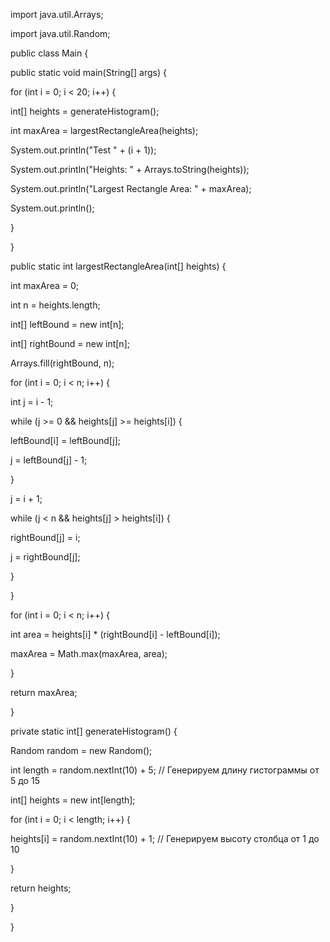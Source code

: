 ﻿import java.util.Arrays;

import java.util.Random;

public class Main {

public static void main(String[] args) {

for (int i = 0; i < 20; i++) {

int[] heights = generateHistogram();

int maxArea = largestRectangleArea(heights);

System.out.println("Test " + (i + 1));

System.out.println("Heights: " + Arrays.toString(heights));

System.out.println("Largest Rectangle Area: " + maxArea);

System.out.println();

}

}

public static int largestRectangleArea(int[] heights) {

int maxArea = 0;

int n = heights.length;

int[] leftBound = new int[n];

int[] rightBound = new int[n];

Arrays.fill(rightBound, n);

for (int i = 0; i < n; i++) {

int j = i - 1;

while (j >= 0 && heights[j] >= heights[i]) {

leftBound[i] = leftBound[j];

j = leftBound[j] - 1;

}

j = i + 1;

while (j < n && heights[j] > heights[i]) {

rightBound[j] = i;

j = rightBound[j];

}

}

for (int i = 0; i < n; i++) {

int area = heights[i] \* (rightBound[i] - leftBound[i]);

maxArea = Math.max(maxArea, area);

}

return maxArea;

}

private static int[] generateHistogram() {

Random random = new Random();

int length = random.nextInt(10) + 5; // Генерируем длину гистограммы от 5 до 15

int[] heights = new int[length];

for (int i = 0; i < length; i++) {

heights[i] = random.nextInt(10) + 1; // Генерируем высоту столбца от 1 до 10

}

return heights;

}

}
